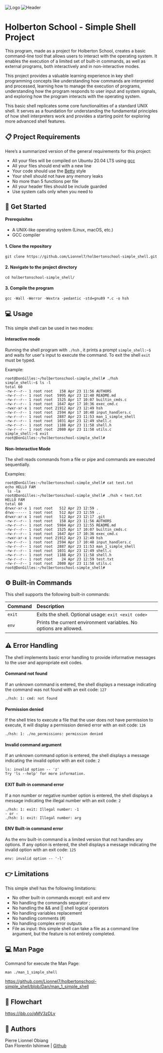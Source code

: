 ![Logo](https://encrypted-tbn0.gstatic.com/images?q=tbn:ANd9GcTob-PjCKECdAeaKJ2385YR9AKZhyGR30ngAw&s)
![Header](https://raw.githubusercontent.com/Lionnel7/holbertonschool-simple_shell/refs/heads/Lionnel7/readme_header.jpg)

# Holberton School - Simple Shell Project

This program, made as a project for Holberton School, creates a basic command-line tool that allows users to interact with the operating system. It enables the execution of a limited set of built-in commands, as well as external programs, both interactively and in non-interactive modes.

This project provides a valuable learning experience in key shell programming concepts like understanding how commands are interpreted and processed, learning how to manage the execution of programs, understanding how the program responds to user input and system signals, and exploring how the program interacts with the operating system.

This basic shell replicates some core functionalities of a standard UNIX shell. It serves as a foundation for understanding the fundamental principles of how shell interpreters work and provides a starting point for exploring more advanced shell features.


## 📋 Project Requirements

Here’s a summarized version of the general requirements for this project:

- All your files will be compiled on Ubuntu 20.04 LTS using [gcc](https://gcc.gnu.org/install/)
- All your files should end with a new line
- Your code should use the [Betty](https://github.com/hs-hq/Betty) style
- Your shell should not have any memory leaks
- No more than 5 functions per file
- All your header files should be include guarded
- Use system calls only when you need to
## 🚀 Get Started

#### Prerequisites
- A UNIX-like operating system (Linux, macOS, etc.)
- GCC compiler

#### 1. Clone the repository
```
git clone https://github.com/Lionnel7/holbertonschool-simple_shell.git
```

#### 2. Navigate to the project directory
```
cd holbertonschool-simple_shell/
```

#### 3. Compile the program
```
gcc -Wall -Werror -Wextra -pedantic -std=gnu89 *.c -o hsh
```


## ‍💻 Usage

This simple shell can be used in two modes:

#### Interactive mode
Running the shell program with `./hsh` , it prints a prompt `simple_shell:~$` and waits for user's input to execute the command. To exit the shell `exit` must be typed.

Example:
```
root@DonGilles:~/holbertonschool-simple_shell# ./hsh
simple_shell:~$ ls -l
total 60
-rw-r--r-- 1 root root   158 Apr 23 11:56 AUTHORS
-rw-r--r-- 1 root root  5995 Apr 23 12:40 README.md
-rw-r--r-- 1 root root  1525 Apr 17 10:07 builtin_cmds.c
-rw-r--r-- 1 root root  1647 Apr 17 10:36 exec_cmd.c
-rwxr-xr-x 1 root root 21912 Apr 23 12:49 hsh
-rw-r--r-- 1 root root  2594 Apr 17 10:48 input_handlers.c
-rw-r--r-- 1 root root  2887 Apr 23 11:53 man_1_simple_shell
-rw-r--r-- 1 root root  1031 Apr 23 12:49 shell.c
-rw-r--r-- 1 root root  1188 Apr 23 11:58 shell.h
-rw-r--r-- 1 root root  2080 Apr 23 11:58 utils.c
simple_shell:~$ exit
root@DonGilles:~/holbertonschool-simple_shell#
```

#### Non-Interactive Mode
The shell reads commands from a file or pipe and commands are executed sequentially.

Examples:
```
root@DonGilles:~/holbertonschool-simple_shell# cat test.txt
echo HELLO FAM
 ls -la
root@DonGilles:~/holbertonschool-simple_shell# ./hsh < test.txt
HELLO FAM
total 60
drwxr-xr-x 1 root root   512 Apr 23 12:59 .
drwx------ 1 root root   512 Apr 23 12:59 ..
drwxr-xr-x 1 root root   512 Apr 23 12:17 .git
-rw-r--r-- 1 root root   158 Apr 23 11:56 AUTHORS
-rw-r--r-- 1 root root  5984 Apr 23 12:55 README.md
-rw-r--r-- 1 root root  1525 Apr 17 10:07 builtin_cmds.c
-rw-r--r-- 1 root root  1647 Apr 17 10:36 exec_cmd.c
-rwxr-xr-x 1 root root 21912 Apr 23 12:49 hsh
-rw-r--r-- 1 root root  2594 Apr 17 10:48 input_handlers.c
-rw-r--r-- 1 root root  2887 Apr 23 11:53 man_1_simple_shell
-rw-r--r-- 1 root root  1031 Apr 23 12:49 shell.c
-rw-r--r-- 1 root root  1188 Apr 23 11:58 shell.h
-rw-r--r-- 1 root root    24 Apr 23 12:59 test.txt
-rw-r--r-- 1 root root  2080 Apr 23 11:58 utils.c
root@DonGilles:~/holbertonschool-simple_shell#
```
## ⚙️ Built-in Commands

This shell supports the following built-in commands:

| Command | Description                |
| :-------- | :------------------------- |
| `exit` | Exits the shell. Optional usage: `exit <exit code>` |
| `env` | Prints the current environment variables. No options are allowed.|

## ⚠️ Error Handling

The shell implements basic error handling to provide informative messages to the user and appropriate exit codes.

#### Command not found
If an unknown command is entered, the shell displays a message indicating the command was not found with an exit code: `127`

```
./hsh: 1: cmd: not found
```
#### Permission denied
If the shell tries to execute a file that the user does not have permission to execute, it will display a permission denied error with an exit code: `126`

```
./hsh: 1: ./no_permissions: permission denied
```
#### Invalid command argument
If an unknown command option is entered, the shell displays a message indicating the invalid option with an exit code: `2`
```
ls: invalid option -- 'z'
Try 'ls --help' for more information.
```
#### EXIT Built-in command error
If a non number or negative number option is entered, the shell displays a message indicating the illegal number with an exit code: `2`
```
./hsh: 1: exit: Illegal number: -1
- or -
./hsh: 1: exit: Illegal number: arg
```
#### ENV Built-in command error
As the env built-in command is a limited version that not handles any options. If any option is entered, the shell displays a message indicating the invalid option with an exit code: `125`
```
env: invalid option -- '-l'
```

## 👉 Limitations
This simple shell has the following limitations:

- No other built-in commands except: exit and env
- No handling the commands separator ;
- No handling the && and || shell logical operators
- No handling variables replacement
- No handling comments (#)
- No handling complex error outputs
- File as input: this simple shell can take a file as a command line argument, but the feature is not entirely completed.
## 💻 Man Page

Command for execute the Man Page: 

```man ./man_1_simple_shell```

https://github.com/Lionnel7/holbertonschool-simple_shell/blob/Dan/man_1_simple_shell
## 🔁 Flowchart
https://ibb.co/qMV3zDLy

## 👥 Authors

Pierre Lionnel Obiang  
Dan Florentin Ishimwe | [Github](https://github.com/danish872)
